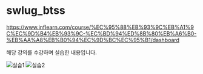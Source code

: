 # swlug_btss

https://www.inflearn.com/course/%EC%95%88%EB%93%9C%EB%A1%9C%EC%9D%B4%EB%93%9C-%EC%BD%94%ED%8B%80%EB%A6%B0-%EB%AA%A8%EB%B0%94%EC%9D%BC%EC%95%B1/dashboard


해당 강의를 수강하며 실습한 내용입니다.


![실습1](https://user-images.githubusercontent.com/66731780/189266231-f727f9f7-4ef4-45f3-bec6-75ba48ca02a3.png)
![실습2](https://user-images.githubusercontent.com/66731780/189266319-c64d5ec2-0cb0-48f0-849d-99388ca40ec1.png)
